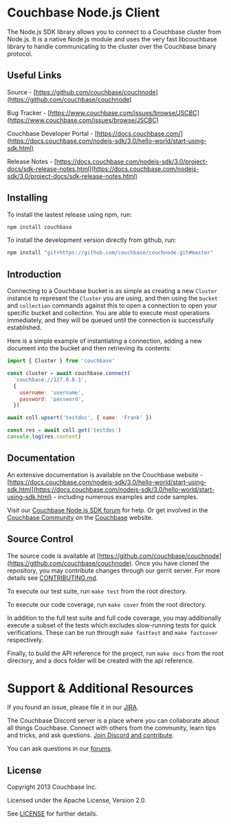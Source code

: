 # Couchbase Node.js Client

The Node.js SDK library allows you to connect to a Couchbase cluster from
Node.js. It is a native Node.js module and uses the very fast libcouchbase
library to handle communicating to the cluster over the Couchbase binary
protocol.

## Useful Links

Source - [https://github.com/couchbase/couchnode](https://github.com/couchbase/couchnode)

Bug Tracker - [https://www.couchbase.com/issues/browse/JSCBC](https://www.couchbase.com/issues/browse/JSCBC)

Couchbase Developer Portal - [https://docs.couchbase.com/](https://docs.couchbase.com/nodejs-sdk/3.0/hello-world/start-using-sdk.html)

Release Notes - [https://docs.couchbase.com/nodejs-sdk/3.0/project-docs/sdk-release-notes.html](https://docs.couchbase.com/nodejs-sdk/3.0/project-docs/sdk-release-notes.html)

## Installing

To install the lastest release using npm, run:

```bash
npm install couchbase
```

To install the development version directly from github, run:

```bash
npm install "git+https://github.com/couchbase/couchnode.git#master"
```

## Introduction

Connecting to a Couchbase bucket is as simple as creating a new `Cluster`
instance to represent the `Cluster` you are using, and then using the
`bucket` and `collection` commands against this to open a connection to
open your specific bucket and collection. You are able to execute most
operations immediately, and they will be queued until the connection is
successfully established.

Here is a simple example of instantiating a connection, adding a new document
into the bucket and then retrieving its contents:

```javascript
import { Cluster } from 'couchbase'

const cluster = await couchbase.connect(
  'couchbase://127.0.0.1',
  {
    username: 'username',
    password: 'password',
  })

await coll.upsert('testdoc', { name: 'Frank' })

const res = await coll.get('testdoc')
console.log(res.content)
```

## Documentation

An extensive documentation is available on the Couchbase website - [https://docs.couchbase.com/nodejs-sdk/3.0/hello-world/start-using-sdk.html](https://docs.couchbase.com/nodejs-sdk/3.0/hello-world/start-using-sdk.html) -
including numerous examples and code samples.

Visit our [Couchbase Node.js SDK forum](https://forums.couchbase.com/c/node-js-sdk) for help.
Or get involved in the [Couchbase Community](https://couchbase.com/community) on the [Couchbase](https://couchbase.com) website.

## Source Control

The source code is available at
[https://github.com/couchbase/couchnode](https://github.com/couchbase/couchnode).
Once you have cloned the repository, you may contribute changes through our
gerrit server. For more details see
[CONTRIBUTING.md](https://github.com/couchbase/couchnode/blob/master/CONTRIBUTING.md).

To execute our test suite, run `make test` from the root directory.

To execute our code coverage, run `make cover` from the root directory.

In addition to the full test suite and full code coverage, you may additionally
execute a subset of the tests which excludes slow-running tests for quick
verifications. These can be run through `make fasttest` and `make fastcover`
respectively.

Finally, to build the API reference for the project, run `make docs` from the
root directory, and a docs folder will be created with the api reference.

# Support & Additional Resources

If you found an issue, please file it in our [JIRA](https://issues.couchbase.com/projects/JSCBC/issues/).

The Couchbase Discord server is a place where you can collaborate about all things Couchbase. Connect with others from the community, learn tips and tricks, and ask questions. [Join Discord and contribute](https://discord.com/invite/sQ5qbPZuTh).

You can ask questions in our [forums](https://forums.couchbase.com/).

## License

Copyright 2013 Couchbase Inc.

Licensed under the Apache License, Version 2.0.

See
[LICENSE](https://github.com/couchbase/couchnode/blob/master/LICENSE)
for further details.
